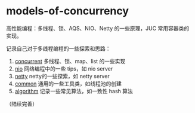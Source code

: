 # models-of-concurrency
高性能编程：多线程、锁、AQS、NIO、Netty 的一些原理，JUC 常用容器类的实现。

记录自己对于多线程编程的一些探索和思路：

1. [concurrent](/concurrent) 多线程、锁、map、list 的一些实现
2. [nio](/nio) 网络编程中的一些 tips，如 nio server
3. [netty](/netty) netty的一些探索，如 netty server
4. [common](/common) 通用的一些工具类，如线程池的创建
5. [algorithm](/algorithm) 记录一些常见算法，如一致性 hash 算法

（陆续完善）
